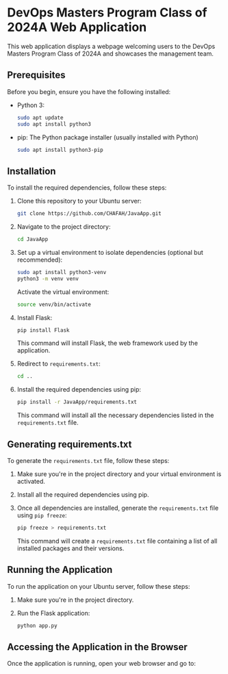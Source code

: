 # DevOps Masters Program Class of 2024A Web Application

This web application displays a webpage welcoming users to the DevOps Masters Program Class of 2024A and showcases the management team.

## Prerequisites

Before you begin, ensure you have the following installed:

- Python 3:

    ```bash
    sudo apt update
    sudo apt install python3
    ```

- pip: The Python package installer (usually installed with Python)

    ```bash
    sudo apt install python3-pip
    ```

## Installation

To install the required dependencies, follow these steps:

1. Clone this repository to your Ubuntu server:

    ```bash
    git clone https://github.com/CHAFAH/JavaApp.git
    ```

2. Navigate to the project directory:

    ```bash
    cd JavaApp
    ```

3. Set up a virtual environment to isolate dependencies (optional but recommended):

    ```bash
    sudo apt install python3-venv
    python3 -m venv venv
    ```

    Activate the virtual environment:

    ```bash
    source venv/bin/activate
    ```

4. Install Flask:

    ```bash
    pip install Flask
    ```

    This command will install Flask, the web framework used by the application.

5. Redirect to `requirements.txt`:

    ```bash
    cd ..
    ```

6. Install the required dependencies using pip:

    ```bash
    pip install -r JavaApp/requirements.txt
    ```

    This command will install all the necessary dependencies listed in the `requirements.txt` file.

## Generating requirements.txt

To generate the `requirements.txt` file, follow these steps:

1. Make sure you're in the project directory and your virtual environment is activated.

2. Install all the required dependencies using pip.

3. Once all dependencies are installed, generate the `requirements.txt` file using `pip freeze`:

    ```bash
    pip freeze > requirements.txt
    ```

    This command will create a `requirements.txt` file containing a list of all installed packages and their versions.

## Running the Application

To run the application on your Ubuntu server, follow these steps:

1. Make sure you're in the project directory.

2. Run the Flask application:

    ```bash
    python app.py
    ```

## Accessing the Application in the Browser

Once the application is running, open your web browser and go to:

